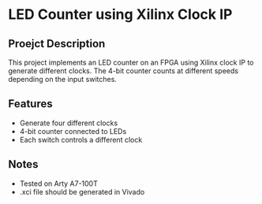 # LED Counter using Xilinx Clock IP

## Proejct Description
This project implements an LED counter on an FPGA using Xilinx clock IP to generate different clocks.
The 4-bit counter counts at different speeds depending on the input switches.

## Features
- Generate four different clocks
- 4-bit counter connected to LEDs
- Each switch controls a different clock

## Notes
- Tested on Arty A7-100T
- .xci file should be generated in Vivado
